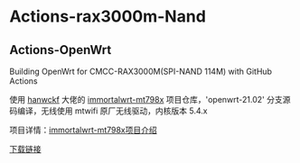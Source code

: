 # Actions-rax3000m-Nand

## Actions-OpenWrt

Building OpenWrt for CMCC-RAX3000M(SPI-NAND 114M) with GitHub Actions

使用 [hanwckf](https://github.com/hanwckf) 大佬的 [immortalwrt-mt798x](https://github.com/hanwckf/immortalwrt-mt798x) 项目仓库，'openwrt-21.02' 分支源码编译，无线使用 mtwifi 原厂无线驱动，内核版本 5.4.x

项目详情：[immortalwrt-mt798x项目介绍](https://cmi.hanwckf.top/p/immortalwrt-mt798x)

[下载链接](https://github.com/Coean/OpenWRT-RAX-3000M/releases)
